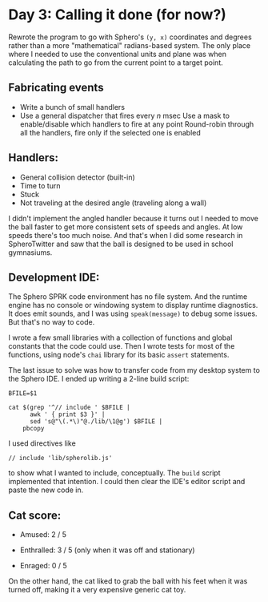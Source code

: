 # Day 3: Calling it done (for now?)


Rewrote the program to go with Sphero's `(y, x)` coordinates and degrees rather than a more "mathematical" radians-based system. The only place where I needed to use the conventional units and plane was when calculating the path to go from the current point to a target point.

## Fabricating events

* Write a bunch of small handlers
* Use a general dispatcher that fires every *n* msec
  Use a mask to enable/disable which handlers to fire at any point
  Round-robin through all the handlers, fire only if the selected one is enabled

## Handlers:

* General collision detector (built-in)
* Time to turn
* Stuck
* Not traveling at the desired angle (traveling along a wall)

I didn't implement the angled handler because it turns out I needed to move the ball faster to get more consistent sets of speeds and angles. At low speeds there's too much noise. And that's when I did some research in SpheroTwitter and saw that the ball is designed to be used in school gymnasiums.

## Development IDE:

The Sphero SPRK code environment has no file system. And the runtime engine has no console or windowing system to display runtime diagnostics. It does emit sounds, and I was using `speak(message)` to debug some issues. But that's no way to code.

I wrote a few small libraries with a collection of functions and global constants that the code could use. Then I wrote tests for most of the functions, using node's `chai` library for its basic `assert` statements.

The last issue to solve was how to transfer code from my desktop system to the Sphero IDE. I ended up writing a 2-line build script:

```
BFILE=$1

cat $(grep '^// include ' $BFILE |
      awk ' { print $3 }' |
      sed 's@"\(.*\)"@./lib/\1@g') $BFILE |
    pbcopy
```

I used directives like 
```
// include 'lib/spherolib.js'
```

to show what I wanted to include, conceptually. The `build` script implemented that intention.
I could then clear the IDE's editor script and paste the new code in.

## Cat score:

* Amused: 2 / 5

* Enthralled: 3 / 5 (only when it was off and stationary)

* Enraged: 0 / 5

On the other hand, the cat liked to grab the ball with his feet when it was turned off, making it a very expensive generic cat toy.
